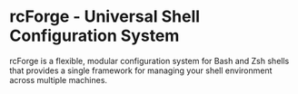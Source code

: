 # rcForge - Universal Shell Configuration System

rcForge is a flexible, modular configuration system for Bash and Zsh shells that provides a single framework for managing your shell environment across multiple machines.
